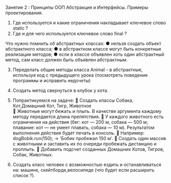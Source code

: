  Занятие 2 : Принципы ООП Абстракция и Интерфейсы.
Примеры проектирования.

1) Где используется и какие ограничения накладывает ключевое слово static ?
2) Где и для чего используется ключевое слово final ?


Что нужно помнить об абстрактных классах: 
● нельзя создать объект абстрактного класса; 
● в абстрактном классе могут быть конкретные реализации методов;
● если в классе объявлен хоть один абстрактный метод, сам класс должен быть объявлен 
абстрактным.

3) Переделать общие методы класса Animal - в абстрактные, используя код с предыдущего урока
   (посмотреть поведение программы и исправить недочеты)
4) Создать метод свернуться в клубок у кота.

5) Попрактикуемся на задаче: 
	Создать классы Собака, Кот,Домашний Кот, Тигр, Животное  
	Животные могут бежать и плыть. В качестве аргумента каждому методу передается длина препятствия.
	У каждого животного есть ограничения на действия (бег: кот — 200 м, собака — 500 м; плавание: 
    кот — не умеет плавать, собака — 10 м). Результатом выполнения действия будет печать в консоль.
	 Например: dogBobik.run(150); -> 'Бобик пробежал 150 м'. 
	Создать один массив с животными и заставить их по очереди пробежать дистанцию и проплыть. 
	 Добавить подсчет созданных Домашних Котов, Тигров, Собак, Животных.

6) Создать класс человек с возможностью ездить и останавливаться на: машине, скейтборде,велосипеде
   (что будет если расширить список ?).
